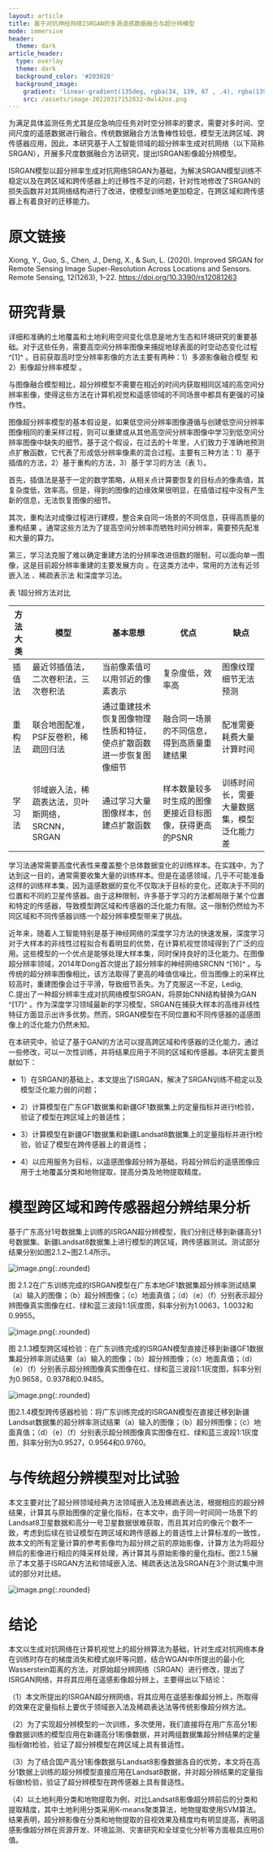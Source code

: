 ```yaml
---
layout: article
title: 基于对抗神经网络ISRGAN的多源遥感数据融合与超分辨模型
mode: immersive
header:
  theme: dark
article_header:
  type: overlay
  theme: dark
  background_color: '#203028'
  background_image:
    gradient: 'linear-gradient(135deg, rgba(34, 139, 87 , .4), rgba(139, 34, 139, .4))'
    src: /assets/image-20220317152832-0wl42ox.png
---
```




为满足具体监测任务尤其是应急响应任务对时空分辨率的要求，需要对多时间、空间尺度的遥感数据进行融合。传统数据融合方法鲁棒性较低，模型无法跨区域、跨传感器应用，因此，本研究基于人工智能领域的超分辨率生成对抗网络（以下简称SRGAN），开展多尺度数据融合方法研究，提出ISRGAN影像超分辨模型。

<!--more-->

ISRGAN模型以超分辨率生成对抗网络SRGAN为基础，为解决SRGAN模型训练不稳定以及在跨区域和跨传感器上的迁移性不足的问题，针对性地修改了SRGAN的损失函数并对其网络结构进行了改进，使模型训练地更加稳定，在跨区域和跨传感器上有着良好的迁移能力。
# 原文链接
Xiong, Y., Guo, S., Chen, J., Deng, X., & Sun, L. (2020). Improved SRGAN for Remote Sensing Image Super-Resolution Across Locations and Sensors. Remote Sensing, 12(1263), 1–22. https://doi.org/10.3390/rs12081263

# 研究背景

详细和准确的土地覆盖和土地利用空间变化信息是地方生态和环境研究的重要基础。对于这些任务，需要高空间分辨率图像来捕捉地球表面的时空动态变化过程 ^[1]^ 。目前获取高时空分辨率影像的方法主要有两种：1）多源影像融合模型 和2）影像超分辨率模型 。

与图像融合模型相比，超分辨模型不需要在相近的时间内获取相同区域的高空间分辨率影像，使得这些方法在计算机视觉和遥感领域的不同场景中都具有更强的可操作性。 

图像超分辨率模型的基本假设是，如果低空间分辨率图像遵循与创建低空间分辨率图像相同的重采样过程，则可以重建或从其他高空间分辨率图像中学习到低空间分辨率图像中缺失的细节。基于这个假设，在过去的十年里，人们致力于准确地预测点扩散函数，它代表了形成低分辨率像素的混合过程。主要有三种方法：1）基于插值的方法，2）基于重构的方法，3）基于学习的方法（表 1）。

首先，插值法是基于一定的数学策略，从相关点计算要恢复的目标点的像素值，其复杂度低，效率高。但是，得到的图像的边缘效果很明显，在插值过程中没有产生新的信息，无法恢复图像的细节。

其次，重构法对成像过程进行建模，整合来自同一场景的不同信息，获得高质量的重构结果  。通常这些方法为了提高空间分辨率而牺牲时间分辨率，需要预先配准和大量的算力。

第三，学习法克服了难以确定重建方法的分辨率改进倍数的限制，可以面向单一图像，这是目前超分辨率重建的主要发展方向 。在这类方法中，常用的方法有近邻嵌入法  、稀疏表示法  和深度学习法。

表 1超分辨方法对比

| 方法大类 | 模型                                             | 基本思想                                                           | 优点                                                   | 缺点                                       |
| ---------- | -------------------------------------------------- | -------------------------------------------------------------------- | -------------------------------------------------------- | -------------------------------------------- |
| 插值法   | 最近邻插值法，二次卷积法，三次卷积法             | 当前像素值可以用邻近的像素表示                                     | 复杂度低，效率高                                       | 图像纹理细节无法预测                       |
| 重构法   | 联合地图配准，PSF反卷积，稀疏回归法              | 通过重建技术恢复图像物理性质和特征，使点扩散函数进一步恢复图像细节 | 融合同一场景的不同信息，得到高质量重建结果             | 配准需要耗费大量计算时间                   |
| 学习法   | 邻域嵌入法，稀疏表达法，贝叶斯网络，SRCNN，SRGAN | 通过学习大量图像样本，创建点扩散函数                               | 样本数量较多时生成的图像更接近目标图像，获得更高的PSNR | 训练时间长，需要大量数据集，模型泛化能力差 |

学习法通常需要高度代表性来覆盖整个总体数据变化的训练样本。在实践中，为了达到这一目的，通常需要收集大量的训练样本。但是在遥感领域，几乎不可能准备这样的训练样本集，因为遥感数据的变化不仅取决于目标的变化，还取决于不同的位置和不同的卫星传感器。由于这种限制，许多基于学习的方法都局限于某个位置和特定的传感器，导致模型跨区域和传感器的泛化能力有限。这一限制仍然给为不同区域和不同传感器训练一个超分辨率模型带来了挑战。

近年来，随着人工智能特别是基于神经网络的深度学习方法的快速发展，深度学习对于大样本的非线性过程拟合有着明显的优势，在计算机视觉领域得到了广泛的应用。这些模型的一个优点是能够处理大样本集，同时保持良好的泛化能力。在图像超分辨率领域，2014年Dong首次提出了超分辨率的神经网络SRCNN ^[16]^ 。与传统的超分辨率图像相比，该方法取得了更高的峰值信噪比，但当图像上的采样比较高时，重建图像会过于平滑，导致细节丢失。为了克服这一不足，Ledig,  
C.提出了一种超分辨率生成对抗网络模型SRGAN，将原始CNN结构替换为GAN ^[17]^ 。作为深度学习领域最新的学习模型，SRGAN在捕获大样本的高维非线性特征方面显示出许多优势。然而，SRGAN模型在不同位置和不同传感器的遥感图像上的泛化能力仍然未知。

在本研究中，验证了基于GAN的方法可以提高跨区域和传感器的泛化能力，通过一些修改，可以一次性训练，并将结果应用于不同的区域和传感器。本研究主要贡献如下：

* 1）在SRGAN的基础上，本文提出了ISRGAN，解决了SRGAN训练不稳定以及模型泛化能力弱的问题；

* 2）计算模型在广东GF1数据集和新疆GF1数据集上的定量指标并进行t检验，验证了模型在跨区域上的普适性；

* 3）计算模型在新疆GF1数据集和新疆Landsat8数据集上的定量指标并进行t检验，验证了模型在跨传感器上的普适性；

* 4）以应用服务为目标，以遥感图像超分辨为基础，将超分辨后的遥感图像应用于土地覆盖分类和地物提取，提高分类及地物提取精度。


# 模型跨区域和跨传感器超分辨结果分析

基于广东高分1号数据集上训练的ISRGAN超分辨模型，我们分别迁移到新疆高分1号数据集、新疆Landsat8数据集上进行模型的跨区域，跨传感器测试。测试部分结果分别如图2.1.2~图2.1.4所示。

![image.png](/SIAT-GeoScience/assets/image-20220320170737-s85vdps.png){:.rounded}

图 2.1.2在广东训练完成的ISRGAN模型在广东本地GF1数据集超分辨率测试结果（a）输入的图像；（b）超分辨图像；（c）地面真值；（d）（e）（f）分别表示超分辨图像真实图像在红、绿和蓝三波段1:1灰度图，斜率分别为1.0063，1.0032和0.9955。

![image.png](/SIAT-GeoScience/assets/image-20220320170817-bmbxu9t.png){:.rounded}

图 2.1.3模型跨区域检验：在广东训练完成的ISRGAN模型直接迁移到新疆GF1数据集超分辨率测试结果（a）输入的图像；（b）超分辨图像；（c）地面真值；（d）（e）（f）分别表示超分辨图像真实图像在红、绿和蓝三波段1:1灰度图，斜率分别为0.9658，0.9378和0.9485。

![image.png](/SIAT-GeoScience/assets/image-20220320170844-0s7hyrz.png){:.rounded}

图2.1.4模型跨传感器检验：将广东训练完成的ISRGAN模型在直接迁移到新疆Landsat数据集的超分辨率测试结果（a）输入的图像；（b）超分辨图像；（c）地面真值；（d）（e）（f）分别表示超分辨图像真实图像在红、绿和蓝三波段1:1灰度图，斜率分别为0.9527，0.9564和0.9760。

# 与传统超分辨模型对比试验

本文主要对比了超分辨领域经典方法领域嵌入法及稀疏表达法，根据相应的超分辨结果，计算其与原始图像的定量化指标，在本文中，由于同一时间同一场景下的Landsat8卫星数据和高分一号卫星数据很难获取，而且其对应的像元个数不一致，考虑到后续在验证模型在跨区域和跨传感器上的普适性上计算标准的一致性，故本文的所有定量计算的参考影像均为超分辨之前的原始影像，计算方法为将超分辨后的影像进行相应的降采样处理，再计算其与原始影像的量化指标。图2.1.5展示了本文基于ISRGAN方法和领域嵌入法、稀疏表达法及SRGAN在3个测试集中测试的部分对比结。

![image.png](/SIAT-GeoScience/assets/image-20220320171422-tfhuzi7.png){:.rounded}

# 结论

本文以生成对抗网络在计算机视觉上的超分辨算法为基础，针对生成对抗网络本身在训练时存在的梯度消失和模式崩坏等问题，结合WGAN中所提出的最小化Wasserstein距离的方法，对原始超分辨网络（SRGAN）进行修改，提出了ISRGAN网络，并将其应用在遥感影像超分辨上，主要得出以下结论：

（1）本文所提出的ISRGAN超分辨网络，将其应用在遥感影像超分辨上，所取得的效果在定量指标上要优于领域嵌入法及稀疏表达法等传统影像超分辨方法。

（2）为了实现超分辨模型的一次训练，多次使用，我们直接将在用广东高分1影像数据训练的模型应用在新疆高分1影像数据，并对两组数据集超分辨结果的定量指标做t检验，验证了超分辨模型在跨区域上具有普适性。

（3）为了结合国产高分1影像数据与Landsat8影像数据各自的优势，本文将在高分1数据上训练的超分辨模型直接应用在Landsat8数据，并对超分辨结果的定量指标做t检验，验证了超分辨模型在跨传感器上具有普适性。

（4）以土地利用分类和地物提取为例，对比Landsat8影像超分辨前后的分类和提取精度，其中土地利用分类采用K-means聚类算法，地物提取使用SVM算法。结果表明，超分辨影像在分类和地物提取的目视效果及精度均有明显提高，表明遥感影像超分辨在资源开发、环境监测、灾害研究和全球变化分析等方面极具应用价值。